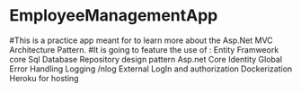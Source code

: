 # EmployeeManagementApp
#This is a practice app meant for to learn more about the Asp.Net MVC Architecture Pattern.
#It is going to feature the use of :
Entity Framweork core
Sql Database
Repository design pattern
Asp.net Core Identity
Global Error Handling
Logging /nlog
External LogIn and authorization
Dockerization
Heroku for hosting


